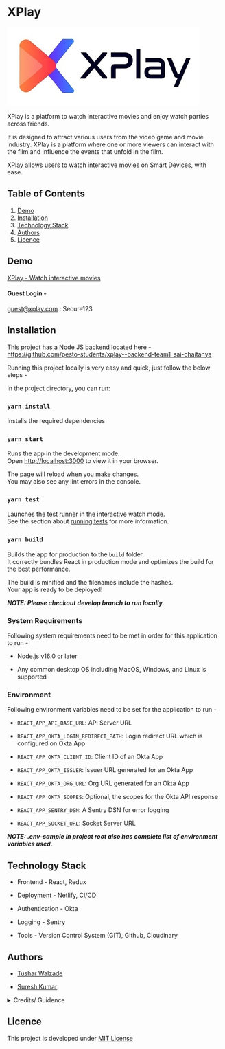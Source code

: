 # XPlay

![XPlay Logo](./public/assets/images/xplay_logo_white.jpg)

XPlay is a platform to watch interactive movies and enjoy watch parties across friends.

It is designed to attract various users from the video game and movie industry. XPlay is a platform where one or more viewers can interact with the film and influence the events that unfold in the film.

XPlay allows users to watch interactive movies on Smart Devices, with ease.

## Table of Contents
1. [Demo](#demo)
2. [Installation](#installation)
3. [Technology Stack](#technology-stack)
4. [Authors](#authors)
5. [Licence](#licence)

## Demo

[XPlay - Watch interactive movies](https://p3-xplay.netlify.app/home)

#### Guest Login -

guest@xplay.com : Secure123

## Installation

This project has a Node JS backend located here - https://github.com/pesto-students/xplay--backend-team1_sai-chaitanya

Running this project locally is very easy and quick, just follow the below steps -

In the project directory, you can run:

### `yarn install`

Installs the required dependencies

### `yarn start`

Runs the app in the development mode.\
Open [http://localhost:3000](http://localhost:3000) to view it in your browser.

The page will reload when you make changes.\
You may also see any lint errors in the console.

### `yarn test`

Launches the test runner in the interactive watch mode.\
See the section about [running tests](https://facebook.github.io/create-react-app/docs/running-tests) for more information.

### `yarn build`

Builds the app for production to the `build` folder.\
It correctly bundles React in production mode and optimizes the build for the best performance.

The build is minified and the filenames include the hashes.\
Your app is ready to be deployed!

***NOTE: Please checkout develop branch to run locally.***

### System Requirements

Following system requirements need to be met in order for this application to run -

-   Node.js v16.0 or later

-   Any common desktop OS including MacOS, Windows, and Linux is supported

### Environment

Following environment variables need to be set for the application to run -

-   `REACT_APP_API_BASE_URL`: API Server URL

-   `REACT_APP_OKTA_LOGIN_REDIRECT_PATH`: Login redirect URL which is configured on Okta App

-   `REACT_APP_OKTA_CLIENT_ID`: Client ID of an Okta App

-   `REACT_APP_OKTA_ISSUER`: Issuer URL generated for an Okta App

-   `REACT_APP_OKTA_ORG_URL`: Org URL generated for an Okta App

-   `REACT_APP_OKTA_SCOPES`: Optional, the scopes for the Okta API response

-   `REACT_APP_SENTRY_DSN`: A Sentry DSN for error logging

-   `REACT_APP_SOCKET_URL`: Socket Server URL

***NOTE: .env-sample in project root also has complete list of environment variables used.***

<!-- ## Designs

### HLD:

-   [XPlay HLD on Miro](https://miro.com/app/board/uXjVPI_6KK8=/)

### PRD:

-   [XPlay PRD on Slite](https://tusharwalzade.slite.page/p/OfXnNzLq0T3ct2/XPlay-PRD)

### Wireframes:

-   [XPlay Wireframes for Desktop - Figma](https://www.figma.com/file/n1vnT5S3d5UBiqxmmzrP4B/XPlay?node-id=0%3A1)

-   [XPlay Wireframes for Mobile - Figma](https://www.figma.com/file/n1vnT5S3d5UBiqxmmzrP4B/XPlay?node-id=228%3A390) -->

## Technology Stack

-   Frontend - React, Redux

-   Deployment - Netlify, CI/CD

-   Authentication - Okta

-   Logging - Sentry

-   Tools - Version Control System (GIT), Github, Cloudinary

## Authors

-   [Tushar Walzade](https://github.com/tusharwalzade216)

-   [Suresh Kumar](https://github.com/sureshmaverick)

<details>
<summary>Credits/ Guidence</summary>

-   [Sai Chaitanya Ramineni](https://github.com/sairamin)
</details>

## Licence

This project is developed under [MIT License](LICENSE.txt)
